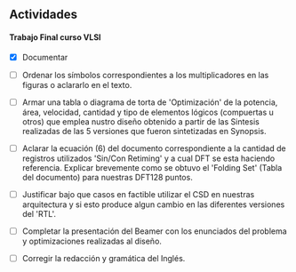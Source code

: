 ## Actividades
#### Trabajo Final curso VLSI
- [x] Documentar

- [ ] Ordenar los símbolos correspondientes a los multiplicadores en las figuras o aclararlo en el texto.

- [ ] Armar una tabla o diagrama de torta de 'Optimización' de la potencia, área, velocidad, cantidad y tipo de elementos lógicos (compuertas u otros) que emplea nustro diseño obtenido a partir de las Sintesis realizadas de las 5 versiones que fueron sintetizadas en Synopsis.

- [ ] Aclarar la ecuación (6) del documento correspondiente a la cantidad de registros utilizados 'Sin/Con Retiming' y a cual DFT se esta haciendo referencia. Explicar brevemente como se obtuvo el 'Folding Set' (Tabla del documento) para nuestras DFT128 puntos. 

- [ ] Justificar bajo que casos en factible utilizar el CSD en nuestras arquitectura y si esto produce algun cambio en las diferentes versiones del 'RTL'.

- [ ] Completar la presentación del Beamer con los enunciados del problema y optimizaciones realizadas al diseño.

- [ ] Corregir la redacción y gramática del Inglés.
